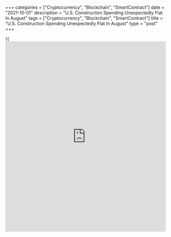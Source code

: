 +++
categories = ["Cryptocurrency", "Blockchain", "SmartContract"]
date = "2021-10-01"
description = "U.S. Construction Spending Unexpectedly Flat In August"
tags = ["Cryptocurrency", "Blockchain", "SmartContract"]
title = "U.S. Construction Spending Unexpectedly Flat In August"
type = "post"
+++

{{<iframe id="large-banner" src="https://www.bounty.group/#slide=20.0" width="100%" height="600" scrolling="no" style="border: 0px solid rgb(216, 221, 230); border-radius: 3px;">}}

With an increase in spending on public construction offset by a dip in
spending on private construction, the Commerce Department released a
report on Friday showing U.S. construction spending came in flat in the
month of August.

The report said construction spending came in virtually unchanged at an
annual rate of $1.584 trillion in August after rising by 0.3 percent to
a revised rate of $1.584 trillion in July. Economists had expected
construction spending to increase by another 0.3 percent.

Spending on private construction edged down by 0.1 percent to a rate of
$1.242 trillion in August from a revised rate of $1.244 trillion in
July.

A 0.4 percent increase in residential construction spending to a rate of
$786.6 billion was offset by a 1.0 slump in non-residential construction
spending to a rate of $455.6 billion.

Meanwhile, the Commerce Department said spending on private construction
climbed by 0.5 percent to a rate of $341.9 billion in August from a
revised rate of $340.3 billion in July.

Spending on educational construction jumped by 1.1 percent to a rate of
$79.8 billion, while spending on highway construction surged by 1.6
percent to a rate of $98.3 billion.

Despite being unchanged for the month, total construction spending in
August was up by 8.9 percent compared to the same month a year ago.

For comments and feedback [contact](https://www.playgroundfx.com/contact/): editorial@rtt[news](https://www.letsplayfx.com/blog/forex-news-website/).com

[Economic News][1]

 **What parts of the world are seeing the best (and worst) economic
performances lately? Click[here][2] to check out our [Econ Scorecard][2]
and find out! See up-to-the-moment [ranking](https://www.playgroundfx.com/blog/crypto-exchange-ranking/)s for the best and worst
performers in [GDP][3], [unemployment rate][4], [inflation][5] and much
more.**

   1. www.rtt[news](https://www.letsplayfx.com/blog/forex-news-website/).com/Content/EconomicNews.aspx
   2. www.rtt[news](https://www.letsplayfx.com/blog/forex-news-website/).com/economic-scorecard/world-rank/PPI/highest-performance.aspx
   3. www.rtt[news](https://www.letsplayfx.com/blog/forex-news-website/).com/economic-scorecard/world-rank/GDP/highest-performance.aspx
   4. www.rtt[news](https://www.letsplayfx.com/blog/forex-news-website/).com/economic-scorecard/world-rank/unemployment-rate/lowest-performance.aspx
   5. www.rtt[news](https://www.letsplayfx.com/blog/forex-news-website/).com/economic-scorecard/world-rank/CPI/highest-performance.aspx